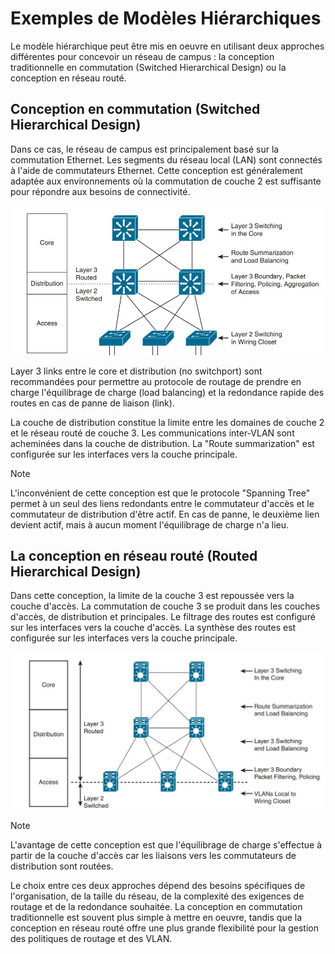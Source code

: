 # Exemples de Modèles Hiérarchiques

Le modèle hiérarchique peut être mis en oeuvre en utilisant deux approches différentes pour concevoir un réseau de campus : la conception traditionnelle en commutation (Switched Hierarchical Design) ou la conception en réseau routé.

## Conception en commutation (Switched Hierarchical Design)

Dans ce cas, le réseau de campus est principalement basé sur la commutation Ethernet. Les segments du réseau local (LAN) sont connectés à l'aide de commutateurs Ethernet. Cette conception est généralement adaptée aux environnements où la commutation de couche 2 est suffisante pour répondre aux besoins de connectivité.

![Alt text](images/Switchedhierarchicaldesign.jpg)

Layer 3 links entre le core et distribution (no switchport) sont recommandées pour permettre au protocole de routage de prendre en charge l'équilibrage de charge (load balancing) et la redondance rapide des routes en cas de panne de liaison (link).

La couche de distribution constitue la limite entre les domaines de couche 2 et le réseau routé de couche 3. Les communications inter-VLAN sont acheminées dans la couche de distribution. La "Route summarization" est configurée sur les interfaces vers la couche principale.

> [!NOTE]
> L'inconvénient de cette conception est que le protocole "Spanning Tree" permet à un seul des liens redondants entre le commutateur d'accès et le commutateur de distribution d'être actif. En cas de panne, le deuxième lien devient actif, mais à aucun moment l'équilibrage de charge n'a lieu.

## La conception en réseau routé (Routed Hierarchical Design)

Dans cette conception, la limite de la couche 3 est repoussée vers la couche d'accès. La commutation de couche 3 se produit dans les couches d'accès, de distribution et principales. Le filtrage des routes est configuré sur les interfaces vers la couche d'accès. La synthèse des routes est configurée sur les interfaces vers la couche principale.

![Alt text](images/routedhierarchicaldesign.jpg)

> [!NOTE]
> L'avantage de cette conception est que l'équilibrage de charge s'effectue à partir de la couche d'accès car les liaisons vers les commutateurs de distribution sont routées.

Le choix entre ces deux approches dépend des besoins spécifiques de l'organisation, de la taille du réseau, de la complexité des exigences de routage et de la redondance souhaitée. La conception en commutation traditionnelle est souvent plus simple à mettre en oeuvre, tandis que la conception en réseau routé offre une plus grande flexibilité pour la gestion des politiques de routage et des VLAN.